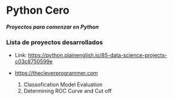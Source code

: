# Python Cero
***Proyectos para comenzar en Python***

### Lista de proyectos desarrollados
* Link: https://python.plainenglish.io/85-data-science-projects-c03c8750599e
* https://thecleverprogrammer.com

  1. Classofication Model Evaluation
  2. Determining ROC Curve and Cut off 
